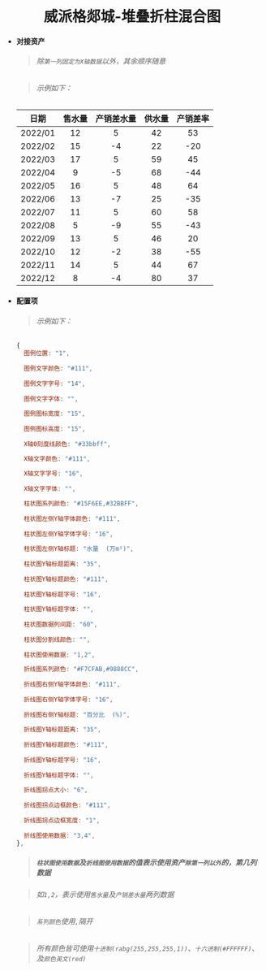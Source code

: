 <h1 align="center">威派格郯城-堆叠折柱混合图</h1>

- #### 对接资产

  > ###### 除`第一列固定为X轴数据`以外，其余顺序随意

  > ###### 示例如下：

  |  日期   | 售水量 | 产销差水量 | 供水量 | 产销差率 |
  | :-----: | :----: | :--------: | :----: | :------: |
  | 2022/01 |   12   |     5      |   42   |    53    |
  | 2022/02 |   15   |     -4     |   22   |   -20    |
  | 2022/03 |   17   |     5      |   59   |    45    |
  | 2022/04 |   9    |     -5     |   68   |   -44    |
  | 2022/05 |   16   |     5      |   48   |    64    |
  | 2022/06 |   13   |     -7     |   25   |   -35    |
  | 2022/07 |   11   |     5      |   60   |    58    |
  | 2022/08 |   5    |     -9     |   55   |   -43    |
  | 2022/09 |   13   |     5      |   46   |    20    |
  | 2022/10 |   12   |     -2     |   38   |   -55    |
  | 2022/11 |   14   |     5      |   44   |    67    |
  | 2022/12 |   8    |     -4     |   80   |    37    |

- #### 配置项

  > ###### 示例如下：

  ```js
  {
    图例位置: "1",
      
    图例文字颜色: "#111",
        
    图例文字字号: "14",
        
    图例文字字体: "",
        
    图例图标宽度: "15",
        
    图例图标高度: "15",
        
    X轴0刻度线颜色: "#33bbff",
  
    X轴文字颜色: "#111",
        
    X轴文字字号: "16",
        
    X轴文字字体: "",
  
    柱状图系列颜色: "#15F6EE,#32BBFF",
        
    柱状图左侧Y轴字体颜色: "#111",
        
    柱状图左侧Y轴字体字号: "16",
        
    柱状图左侧Y轴标题: "水量  (万m²)",
        
    柱状图Y轴标题距离: "35",
        
    柱状图Y轴标题颜色: "#111",
        
    柱状图Y轴标题字号: "16",
        
    柱状图Y轴标题字体: "",
        
    柱状图数据列间距: "60",
        
    柱状图分割线颜色: "",
        
    柱状图使用数据: "1,2",
  
    折线图系列颜色: "#F7CFAB,#9888CC",
        
    折线图右侧Y轴字体颜色: "#111",
        
    折线图右侧Y轴字体字号: "16",
        
    折线图右侧Y轴标题: "百分比  (%)",
        
    折线图Y轴标题距离: "35",
        
    折线图Y轴标题颜色: "#111",
        
    折线图Y轴标题字号: "16",
        
    折线图Y轴标题字体: "",
        
    折线图拐点大小: "6",
        
    折线图拐点边框颜色: "#111",
        
    折线图拐点边框宽度: "1",
        
    折线图使用数据: "3,4",
  },
  ```
  
  > ##### `柱状图使用数据`及`折线图使用数据`的值表示使用资产`除第一列以外`的，第几列数据
  
  > ###### 如`1,2`，表示使用`售水量`及`产销差水量`两列数据
  
  > ###### `系列颜色`使用`,`隔开
  
  > ###### 所有颜色皆可使用`十进制(rabg(255,255,255,1))`、`十六进制(#FFFFFF)`、及`颜色英文(red)`